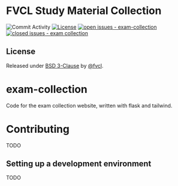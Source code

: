 # FVCL Study Material Collection

![Commit Activity](https://img.shields.io/github/commit-activity/m/fvcl/exam-collection)
[![License](https://img.shields.io/badge/License-BSD-blue)](#license)
[![open issues - exam-collection](https://img.shields.io/github/issues/fvcl/exam-collection)](https://github.com/fvcl/exam-collection/issues)
[![closed issues - exam collection](https://img.shields.io/github/issues-closed/fvcl/exam-collection)](https://github.com/fvcl/exam-collection/issues)


## License

Released under [BSD 3-Clause](/LICENSE) by [@fvcl](https://github.com/fvcl).

# exam-collection
Code for the exam collection website, written with flask and tailwind.

# Contributing
TODO
## Setting up a development environment
TODO
